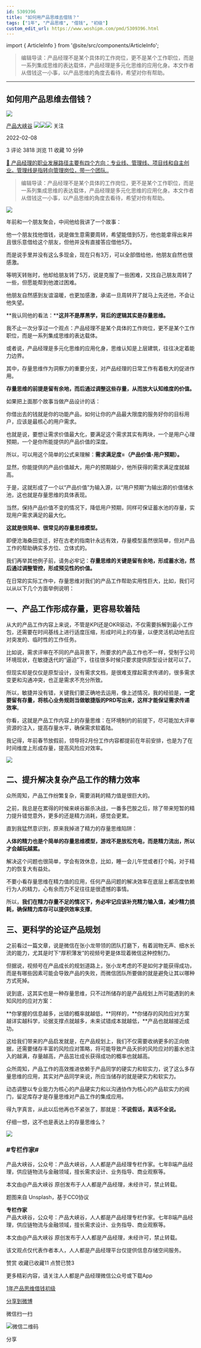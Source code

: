```yaml
---
id: 5309396
title: "如何用产品思维去借钱？"
tags: ["1年", "产品思维", "借钱", "初级"]
custom_edit_url: https://www.woshipm.com/pmd/5309396.html
---
```

import { ArticleInfo } from '@site/src/components/ArticleInfo';

<ArticleInfo
    author="产品大峡谷"
    authorLink="https://www.woshipm.com/u/370341"
    published="2022-02-08"
    views={3818}
    comments={3}
    collects={11}
/>

> 编辑导读：产品经理不是某个具体的工作岗位，更不是某个工作职位，而是一系列集成思维的表达载体，产品经理是多元化思维的应用化身。本文作者从借钱这一小事，以产品思维的角度去看待，希望对你有帮助。

---

## 如何用产品思维去借钱？

[![](https://image.woshipm.com/wp-files/2022/05/Ojbe5hJTxgahne7BAHCn.jpg!/both/72x72)](https://www.woshipm.com/u/370341)

[产品大峡谷](https://www.woshipm.com/u/370341) ![](https://static.woshipm.com/tag/1121_1@2x.png)![](https://static.woshipm.com/tag/2103_1@2x.png)![](https://static.woshipm.com/tag/2104_1@2x.png) 关注

2022-02-08

3 评论 3818 浏览 11 收藏 10 分钟

[🔗 产品经理的职业发展路径主要有四个方向：专业线、管理线、项目线和自主创业。管理线是指转向管理岗位，带一个团队..](https://ke.qidianla.com/courses/90pm)

> 编辑导读：产品经理不是某个具体的工作岗位，更不是某个工作职位，而是一系列集成思维的表达载体，产品经理是多元化思维的应用化身。本文作者从借钱这一小事，以产品思维的角度去看待，希望对你有帮助。

![](https://image.woshipm.com/wp-files/2022/02/Q8jzqqTBKoxodusDHGW9.jpg)

年前和一个朋友聚会，中间他给我讲了一个故事：

他一个朋友找他借钱，说是做生意需要周转，希望能借到5万，他也能拿得出来并且很乐意借给这个朋友，但他并没有直接答应借他5万。

而是说手里并没有这么多现金，现在只有3万，可以全部借给他，他朋友自然也很感激。

等明天转账时，他却给朋友转了5万，说是克服了一些困难，又找自己朋友周转了一些，但愿能帮到他渡过困难。

他朋友自然感到友谊温暖，也更加感激，承诺一旦周转开了就马上先还他，不会让他失望。

**我认同他的看法：****这并不是厚黑学，背后的逻辑其实是存量思维。**

我不止一次分享过一个观点：产品经理不是某个具体的工作岗位，更不是某个工作职位，而是一系列集成思维的表达载体。

或者说，产品经理是多元化思维的应用化身，思维认知是上层建筑，往往决定着能力边界。

其中，存量思维作为洞察力的重要分支，对产品经理的日常工作有着极大的促进作用。

**存量思维的前提是留有余地，而后通过调整这些存量，从而放大认知维度的价值。**

如果把上面那个故事当做产品设计的话：

你借出去的钱就是你的功能产品，如何让你的产品最大限度的服务好你的目标用户，应该是最核心的用户需求。

也就是说，要想让需求价值最大化，要满足这个需求其实有两块，一个是用户心理预期，一个是你所能提供的产品价值的深度。

所以，可以用这个简单的公式来理解：**需求满足度=（产品价值-用户预期）。**

显然，你能提供的产品价值越大，用户的预期越少，他所获得的需求满足度就越高。

于是，这就形成了一个以“产品价值”为输入源，以“用户预期”为输出源的价值储水池，这也就是存量思维的具体表现。

当然，保持产品价值不变的情况下，降低用户预期，同样可保证蓄水池的存量，实现用户需求满足的最大化。

**这就是很简单、很常见的存量思维模型。**

即便沧海桑田变迁，好在古老的指南针永远有效，存量模型虽然很简单，但对产品工作的帮助确实多方位、立体式的。

我们再举其他例子前，请务必牢记：**存量思维的关键是留有余地，形成蓄水池，然后通过调整管控，形成预见性的价值。**

在日常的实际工作中，存量思维对我们的产品工作帮助实用性巨大，比如，我们可以从以下几个方面举例说明：

## 一、产品工作形成存量，更容易软着陆

从大的产品工作内容上来说，不管是KPI还是OKR驱动，不仅需要拆解到最小工作包，还需要在时间基线上进行适度压缩，形成时间上的存量，以便灵活机动地去应对突发的、临时性的工作任务。

比如说，需求评审在不同的产品背景下，所要求的产品工作也不一样，受制于公司环境现状，在敏捷迭代的“逼迫”下，往往很多时候只要求提供原型设计就可以了。

但现实却是仅仅是原型设计，没有需求文档，是很难支撑起需求传递的，很多需求变更和沟通冲突，也正是需求不充分所致。

所以，敏捷并没有错，关键我们要正确地去运用，像上述情况，我的经验是，**一定要留有存量，将核心业务规则当做敏捷版的PRD写出来，这样才能保证需求传递效率**。

你看，这就是产品工作内容上的存量思维：在环境制约的前提下，尽可能加大评审资源的注入，提高存量水平，确保需求软着陆。

我记得，年前春节放假前，领导将2月份工作内容都提前在年前安排，也是为了在时间维度上形成存量，提高风险应对效率。

![](https://image.woshipm.com/wp-files/2022/02/qyZRl03XKL8mKrlqmfi8.png)

## 二、提升解决复杂产品工作的精力效率

众所周知，产品工作纷繁复杂，需要消耗的精力值是很巨大的。

之前，我总是在累得的时候来峡谷厮杀决战，一番多巴胺之后，除了带来短暂的精力提升错觉意外，更多的还是精力消耗，感觉会更累。

直到我猛然意识到，原来我掉进了精力的存量思维陷阱：

**人体的精力也是个简单的存量思维模型，游戏不是放松充电，而是精力流出，所以才会越玩越累。**

解决这个问题也很简单，学会有效休息，比如，睡一会儿午觉或者打个盹，对于精力的恢复大有益处。

不要小看存量思维在精力值的应用，任何产品问题的解决效率在底层上都高度依赖行为人的精力，心有余而力不足往往是很遗憾的事情。

所以，**我们在精力存量不足的情况下，务必牢记应该补充精力输入值，减少精力损耗，确保精力库存可以提供效率支撑**。

## 三、更科学的论证产品规划

之前看过一篇文章，说是微信在张小龙带领的团队打磨下，有着润物无声、细水长流的能力，尤其是时下“厚积薄发”的视频号更是体现着微信这种控制力。

但据说，视频号在产品成长的规划道路上，张小龙考虑的不是如何才能获得成功，而是有哪些因素可能会导致产品的失败，而微信团队所要做的就是避免让其以哪种方式死掉。

说到底，这其实也是一种存量思维，只不过所储存的是产品规划上所可能遇到的未知风险的应对方案：

**你掌握的信息越多，出错的概率就越低，**同样的，**你储存的风险应对方案越详实越科学，论据支撑点就越多，未来试错成本就越低，**产品也就越接近成功。

这给我们带来的产品启发就是，在产品规划上，我们不仅需要收纳更多的正向依据，还需要储存丰富的风险应对策略，将可能导致产品夭折的风险应对的蓄水池注入的越满，存量越高，产品茁壮成长获得成功的概率也就越高。

众所周知，产品工作的高效推进依赖于产品同学的硬实力和软实力，说了这么多存量思维的应用，其实对产品同学来说，所应当储存的就是硬实力和软实力。

动态调整以专业能力为核心的产品硬实力和以沟通协作为核心的产品软实力的阀门，留足库存才是存量思维对产品工作的集成应用。

得九字真言，从此以后他再也不紧张了，那就是：**不说假话，真话不全说。**

仔细一想，这不也是表达上的存量思维么？

![](https://image.woshipm.com/wp-files/2022/02/MTVWEZFf7jZ8QP7rAbTG.png)

### #专栏作家#

产品大峡谷，公众号：产品大峡谷，人人都是产品经理专栏作家。七年B端产品经理，供应链物流与金融领域，擅长需求设计、业务指导、商业观察等。

本文由@产品大峡谷 原创发布于人人都是产品经理，未经许可，禁止转载。

题图来自 Unsplash，基于CC0协议

**专栏作家**  
产品大峡谷，公众号：产品大峡谷，人人都是产品经理专栏作家。七年B端产品经理，供应链物流与金融领域，擅长需求设计、业务指导、商业观察等。

本文由@产品大峡谷 原创发布于人人都是产品经理，未经许可，禁止转载。

该文观点仅代表作者本人，人人都是产品经理平台仅提供信息存储空间服务。

赞赏 收藏已收藏11 点赞已赞3

更多精彩内容，请关注人人都是产品经理微信公众号或下载App

[1年](https://www.woshipm.com/tag/1%e5%b9%b4)[产品思维](https://www.woshipm.com/tag/%e4%ba%a7%e5%93%81%e6%80%9d%e7%bb%b4)[借钱](https://www.woshipm.com/tag/%e5%80%9f%e9%92%b1)[初级](https://www.woshipm.com/tag/%e5%88%9d%e7%ba%a7)

[分享到微博](https://service.weibo.com/share/share.php?appkey=2775287854&title=如何用产品思维去借钱？&url=https://www.woshipm.com/pmd/5309396.html&pic=https://image.woshipm.com/wp-files/2022/02/Q8jzqqTBKoxodusDHGW9.jpg)

微信扫一扫

![微信二维码](https://api.pwmqr.com/qrcode/create/?url=https://www.woshipm.com/pmd/5309396.html)

分享
